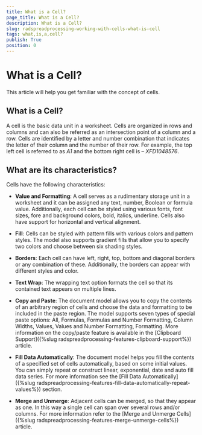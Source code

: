 ```yaml
---
title: What is a Cell?
page_title: What is a Cell?
description: What is a Cell?
slug: radspreadprocessing-working-with-cells-what-is-cell
tags: what,is,a,cell?
publish: True
position: 0
---
```


# What is a Cell?



This article will help you get familiar with the concept of cells.
      

## What is a Cell?

A cell is the basic data unit in a worksheet. Cells are organized in rows and columns and can also be referred as an intersection point of a column and a row. Cells are identified by a letter and number combination that indicates the letter of their column and the number of their row. For example, the top left cell is referred to as *A1* and the bottom right cell is – *XFD1048576*.
        

## What are its characteristics?

Cells have the following characteristics:
        

* __Value and Formatting__: A cell serves as a rudimentary storage unit in a worksheet and it can be assigned any text, number, Boolean or formula value. Additionally, each cell can be styled using various fonts, font sizes, fore and background colors, bold, italics, underline. Cells also have support for horizontal and vertical alignment.
            

* __Fill__: Cells can be styled with pattern fills with various colors and pattern styles. The model also supports gradient fills that allow you to specify two colors and choose between six shading styles.
            

* __Borders__: Each cell can have left, right, top, bottom and diagonal borders or any combination of these. Additionally, the borders can appear with different styles and color.
            

* __Text Wrap__: The wrapping text option formats the cell so that its contained text appears on multiple lines.
            

* __Copy and Paste__: The document model allows you to copy the contents of an arbitrary region of cells and choose the data and formatting to be included in the paste region. The model supports seven types of special paste options: All, Formulas, Formulas and Number Formatting, Column Widths, Values, Values and Number Formatting, Formatting. More information on the
              copy/paste feature is available in the [Clipboard Support]({%slug radspreadprocessing-features-clipboard-support%}) article.
            

* __Fill Data Automatically__: The document model helps you fill the contents of a specified set of cells automatically, based
              on some initial values. You can simply repeat or construct linear, exponential, date and auto fill data series. For more information see the
              [Fill Data Automatically]({%slug radspreadprocessing-features-fill-data-automatically-repeat-values%}) section.
            

* __Merge and Unmerge__: Adjacent cells can be merged, so that they appear as one. In this way a single cell can span over several rows and/or columns. For more information refer to the [Merge and Unmerge Cells]({%slug radspreadprocessing-features-merge-unmerge-cells%}) article.
            
